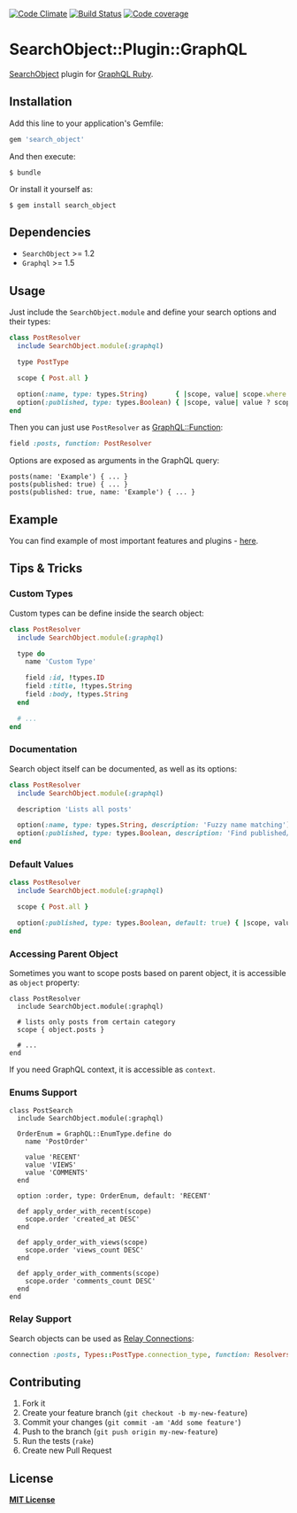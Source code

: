 [![Code Climate](https://codeclimate.com/github/RStankov/SearchObjectGraphQL.svg)](https://codeclimate.com/github/RStankov/SearchObjectGraphQL)
[![Build Status](https://secure.travis-ci.org/RStankov/SearchObjectGraphQL.svg)](http://travis-ci.org/RStankov/SearchObjectGraphQL)
[![Code coverage](https://coveralls.io/repos/RStankov/SearchObjectGraphQL/badge.svg?branch=master)](https://coveralls.io/r/RStankov/SearchObjectGraphQL)

# SearchObject::Plugin::GraphQL

[SearchObject](https://github.com/RStankov/SearchObject) plugin for [GraphQL Ruby](https://rmosolgo.github.io/graphql-ruby/).

## Installation

Add this line to your application's Gemfile:

```ruby
gem 'search_object'
```

And then execute:

    $ bundle

Or install it yourself as:

    $ gem install search_object

## Dependencies

- `SearchObject` >= 1.2
- `Graphql` >= 1.5

## Usage

Just include the ```SearchObject.module``` and define your search options and their types:

```ruby
class PostResolver
  include SearchObject.module(:graphql)

  type PostType

  scope { Post.all }

  option(:name, type: types.String)       { |scope, value| scope.where name: value }
  option(:published, type: types.Boolean) { |scope, value| value ? scope.published : scope.unpublished }
end
```

Then you can just use `PostResolver` as [GraphQL::Function](https://rmosolgo.github.io/graphql-ruby/schema/code_reuse#functions):

```ruby
field :posts, function: PostResolver
```

Options are exposed as arguments in the GraphQL query:

```
posts(name: 'Example') { ... }
posts(published: true) { ... }
posts(published: true, name: 'Example') { ... }
```

## Example

You can find example of most important features and plugins - [here](https://github.com/RStankov/SearchObjectGraphQL/tree/master/example).

## Tips & Tricks

### Custom Types

Custom types can be define inside the search object:

```ruby
class PostResolver
  include SearchObject.module(:graphql)

  type do
    name 'Custom Type'

    field :id, !types.ID
    field :title, !types.String
    field :body, !types.String
  end

  # ...
end
```

### Documentation

Search object itself can be documented, as well as its options:

```ruby
class PostResolver
  include SearchObject.module(:graphql)

  description 'Lists all posts'

  option(:name, type: types.String, description: 'Fuzzy name matching') { ... }
  option(:published, type: types.Boolean, description: 'Find published/unpublished') { ... }
end
```

### Default Values

```ruby
class PostResolver
  include SearchObject.module(:graphql)

  scope { Post.all }

  option(:published, type: types.Boolean, default: true) { |scope, value| value ? scope.published : scope.unpublished }
end
```

### Accessing Parent Object

Sometimes you want to scope posts based on parent object, it is accessible as `object` property:

```
class PostResolver
  include SearchObject.module(:graphql)

  # lists only posts from certain category
  scope { object.posts }

  # ...
end
```

If you need GraphQL context, it is accessible as `context`.

### Enums Support

```
class PostSearch
  include SearchObject.module(:graphql)

  OrderEnum = GraphQL::EnumType.define do
    name 'PostOrder'

    value 'RECENT'
    value 'VIEWS'
    value 'COMMENTS'
  end

  option :order, type: OrderEnum, default: 'RECENT'

  def apply_order_with_recent(scope)
    scope.order 'created_at DESC'
  end

  def apply_order_with_views(scope)
    scope.order 'views_count DESC'
  end

  def apply_order_with_comments(scope)
    scope.order 'comments_count DESC'
  end
end
```

### Relay Support

Search objects can be used as [Relay Connections](https://rmosolgo.github.io/graphql-ruby/relay/connections):

```ruby
connection :posts, Types::PostType.connection_type, function: Resolvers::PostSearch
```

## Contributing

1. Fork it
2. Create your feature branch (`git checkout -b my-new-feature`)
3. Commit your changes (`git commit -am 'Add some feature'`)
4. Push to the branch (`git push origin my-new-feature`)
5. Run the tests (`rake`)
6. Create new Pull Request

## License

**[MIT License](https://github.com/RStankov/SearchObjectGraphQL/blob/master/LICENSE.txt)**
